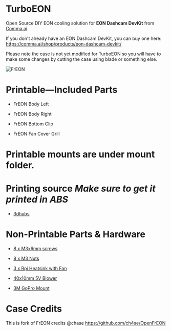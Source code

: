 # TurboEON

Open Source DIY EON cooling solution for **EON Dashcam DevKit** from [Comma.ai](http://comma.ai). 

If you don't already have an EON Dashcam DevKit, you can buy one here: https://comma.ai/shop/products/eon-dashcam-devkit/

Please note the case is not yet modified for TurboEON so you will have to make some changes by cutting the case using blade or something else.

![FrEON](https://i.imgur.com/OES5fBl.png)

# Printable—Included Parts

- FrEON Body Left

- FrEON Body Right

- FrEON Bottom Clip

- FrEON Fan Cover Grill


# Printable mounts are under mount folder.


# Printing source *Make sure to get it printed in ABS*

- [3dhubs](https://3dhubs.com)

# Non-Printable Parts & Hardware

- [8 x M3x6mm screws](https://www.amazon.com/dp/B079821FCN/ref=twister_B079838C8T?_encoding=UTF8&psc=1)

- [8 x M3 Nuts](https://www.amazon.com/Shapenty-100PCS-Stainless-Female-Fastener/dp/B071NLDW56/ref=sr_1_5?s=hi&ie=UTF8&qid=1533947951&sr=1-5&keywords=M3+nut)

- [3 x Rpi Heatsink with Fan](http://a.co/d/2t5Hhu8) 

- [40x10mm 5V Blower](https://www.amazon.com/dp/B00NEMGCIA/ref=cm_sw_r_wa_apa_D-TIBbTJJVGQM) 

- [3M GoPro Mount](https://www.amazon.com/dp/B00BUD6LPY) 

# Case Credits

This is fork of FrEON credits @chase https://github.com/ch4se/OpenFrEON












